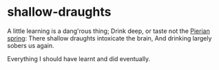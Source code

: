 # shallow-draughts

A little learning is a dang'rous thing; Drink deep, or taste not the [Pierian spring](http://en.wikipedia.org/wiki/Pierian_Spring): There shallow draughts intoxicate the brain, And drinking largely sobers us again.

Everything I should have learnt and did eventually.
